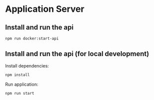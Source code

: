# Application Server

## Install and run the api

```bash
npm run docker:start-api
```

## Install and run the api (for local development)

Install dependencies:
```bash
npm install
```

Run application:
```bash
npm run start
```
